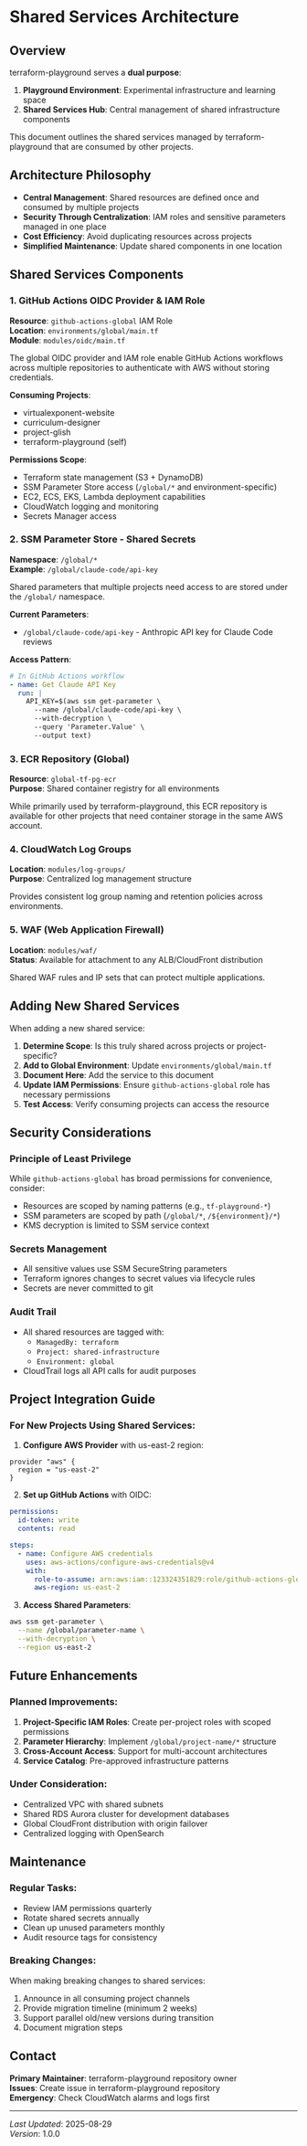 # Shared Services Architecture

## Overview

terraform-playground serves a **dual purpose**:
1. **Playground Environment**: Experimental infrastructure and learning space
2. **Shared Services Hub**: Central management of shared infrastructure components

This document outlines the shared services managed by terraform-playground that are consumed by other projects.

## Architecture Philosophy

- **Central Management**: Shared resources are defined once and consumed by multiple projects
- **Security Through Centralization**: IAM roles and sensitive parameters managed in one place
- **Cost Efficiency**: Avoid duplicating resources across projects
- **Simplified Maintenance**: Update shared components in one location

## Shared Services Components

### 1. GitHub Actions OIDC Provider & IAM Role

**Resource**: `github-actions-global` IAM Role  
**Location**: `environments/global/main.tf`  
**Module**: `modules/oidc/main.tf`

The global OIDC provider and IAM role enable GitHub Actions workflows across multiple repositories to authenticate with AWS without storing credentials.

**Consuming Projects**:
- virtualexponent-website
- curriculum-designer
- project-glish
- terraform-playground (self)

**Permissions Scope**:
- Terraform state management (S3 + DynamoDB)
- SSM Parameter Store access (`/global/*` and environment-specific)
- EC2, ECS, EKS, Lambda deployment capabilities
- CloudWatch logging and monitoring
- Secrets Manager access

### 2. SSM Parameter Store - Shared Secrets

**Namespace**: `/global/*`  
**Example**: `/global/claude-code/api-key`

Shared parameters that multiple projects need access to are stored under the `/global/` namespace.

**Current Parameters**:
- `/global/claude-code/api-key` - Anthropic API key for Claude Code reviews

**Access Pattern**:
```yaml
# In GitHub Actions workflow
- name: Get Claude API Key
  run: |
    API_KEY=$(aws ssm get-parameter \
      --name /global/claude-code/api-key \
      --with-decryption \
      --query 'Parameter.Value' \
      --output text)
```

### 3. ECR Repository (Global)

**Resource**: `global-tf-pg-ecr`  
**Purpose**: Shared container registry for all environments

While primarily used by terraform-playground, this ECR repository is available for other projects that need container storage in the same AWS account.

### 4. CloudWatch Log Groups

**Location**: `modules/log-groups/`  
**Purpose**: Centralized log management structure

Provides consistent log group naming and retention policies across environments.

### 5. WAF (Web Application Firewall)

**Location**: `modules/waf/`  
**Status**: Available for attachment to any ALB/CloudFront distribution

Shared WAF rules and IP sets that can protect multiple applications.

## Adding New Shared Services

When adding a new shared service:

1. **Determine Scope**: Is this truly shared across projects or project-specific?
2. **Add to Global Environment**: Update `environments/global/main.tf`
3. **Document Here**: Add the service to this document
4. **Update IAM Permissions**: Ensure `github-actions-global` role has necessary permissions
5. **Test Access**: Verify consuming projects can access the resource

## Security Considerations

### Principle of Least Privilege
While `github-actions-global` has broad permissions for convenience, consider:
- Resources are scoped by naming patterns (e.g., `tf-playground-*`)
- SSM parameters are scoped by path (`/global/*`, `/${environment}/*`)
- KMS decryption is limited to SSM service context

### Secrets Management
- All sensitive values use SSM SecureString parameters
- Terraform ignores changes to secret values via lifecycle rules
- Secrets are never committed to git

### Audit Trail
- All shared resources are tagged with:
  - `ManagedBy: terraform`
  - `Project: shared-infrastructure`
  - `Environment: global`
- CloudTrail logs all API calls for audit purposes

## Project Integration Guide

### For New Projects Using Shared Services:

1. **Configure AWS Provider** with us-east-2 region:
```hcl
provider "aws" {
  region = "us-east-2"
}
```

2. **Set up GitHub Actions** with OIDC:
```yaml
permissions:
  id-token: write
  contents: read

steps:
  - name: Configure AWS credentials
    uses: aws-actions/configure-aws-credentials@v4
    with:
      role-to-assume: arn:aws:iam::123324351829:role/github-actions-global
      aws-region: us-east-2
```

3. **Access Shared Parameters**:
```bash
aws ssm get-parameter \
  --name /global/parameter-name \
  --with-decryption \
  --region us-east-2
```

## Future Enhancements

### Planned Improvements:
1. **Project-Specific IAM Roles**: Create per-project roles with scoped permissions
2. **Parameter Hierarchy**: Implement `/global/project-name/*` structure
3. **Cross-Account Access**: Support for multi-account architectures
4. **Service Catalog**: Pre-approved infrastructure patterns

### Under Consideration:
- Centralized VPC with shared subnets
- Shared RDS Aurora cluster for development databases
- Global CloudFront distribution with origin failover
- Centralized logging with OpenSearch

## Maintenance

### Regular Tasks:
- Review IAM permissions quarterly
- Rotate shared secrets annually
- Clean up unused parameters monthly
- Audit resource tags for consistency

### Breaking Changes:
When making breaking changes to shared services:
1. Announce in all consuming project channels
2. Provide migration timeline (minimum 2 weeks)
3. Support parallel old/new versions during transition
4. Document migration steps

## Contact

**Primary Maintainer**: terraform-playground repository owner  
**Issues**: Create issue in terraform-playground repository  
**Emergency**: Check CloudWatch alarms and logs first

---

*Last Updated*: 2025-08-29  
*Version*: 1.0.0